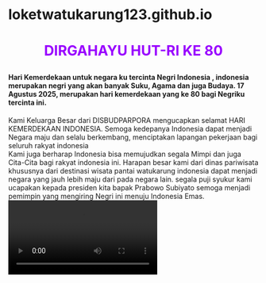 # loketwatukarung123.github.io
<!DOCTYPE html>
<html>
<head>
	<title>belajar membuat paragraf</title>
	<link rel="stylesheet" type="text/css" href="style.css">
</head>
<body>
<h1><font color="#9900FF"><p align="center">DIRGAHAYU HUT-RI KE 80 </p></font></h1>	
 <h4><p align="justivy">Hari Kemerdekaan untuk negara ku tercinta Negri Indonesia , indonesia merupakan negri yang akan banyak Suku, Agama dan juga Budaya. 17 Agustus 2025, merupakan hari kemerdekaan yang ke 80 bagi Negriku tercinta ini.</p></h4> Kami Keluarga Besar dari DISBUDPARPORA mengucapkan selamat HARI KEMERDEKAAN INDONESIA. Semoga kedepanya Indonesia dapat menjadi Negara maju dan selalu berkembang, menciptakan lapangan pekerjaan bagi seluruh rakyat indonesia  </br> Kami juga berharap Indonesia bisa memujudkan segala Mimpi dan juga Cita-Cita bagi rakyat indonesia ini. Harapan besar kami dari dinas pariwisata khususnya dari destinasi wisata pantai watukarung indonesia dapat menjadi negara yang jauh lebih maju dari pada negara lain. segala puji syukur kami ucapakan kepada presiden kita bapak Prabowo Subiyato semoga menjadi pemimpin yang mengiring Negri ini menuju Indonesia Emas. </br>

 <video controls>
    <source src="HUT80.MP4" type="video/mp4" />
    HUT RI 80
  </video>
</body>
</html>
